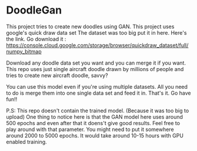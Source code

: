 # DoodleGan
This project tries to create new doodles using GAN. This project uses google's quick draw data set
The dataset was too big put it in here. Here's the link. Go download it : https://console.cloud.google.com/storage/browser/quickdraw_dataset/full/numpy_bitmap

Download any doodle data set you want and you can merge it if you want. This repo uses just single aircraft doodle drawn by millions of people and tries to create new aircraft doodle, savvy?

You can use this model even if you're using multiple datasets. All you need to do is merge them into one single data set and feed it in. That's it.
Go have fun!!

P.S: This repo doesn't contain the trained model. (Because it was too big to upload)
One thing to notice here is that the GAN model here uses around 500 epochs and even after that it doens't give good results. 
Feel free to play around with that parameter. You might need to put it somewhere around 2000 to 5000 epochs. It would take around 10-15 hours with GPU enabled training. 
